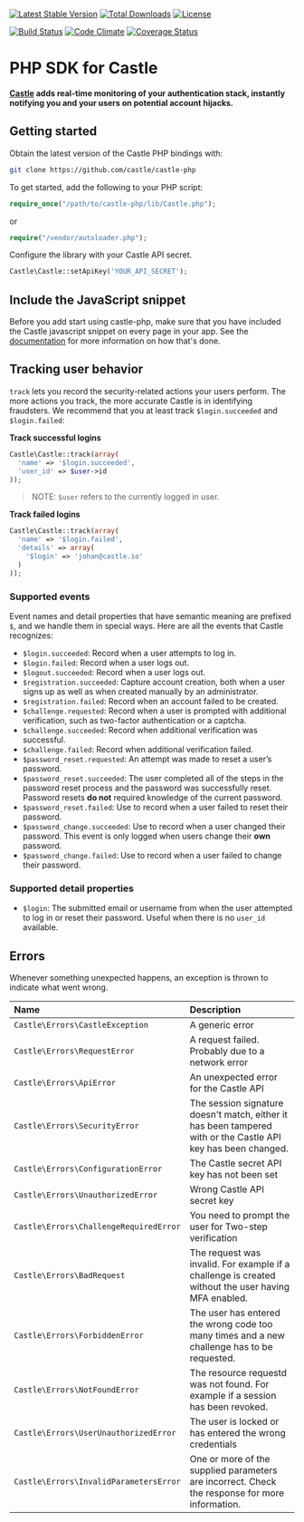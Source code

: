 [![Latest Stable Version](https://poser.pugx.org/castle/castle-php/v/stable.svg)](https://packagist.org/packages/castle/castle-php) [![Total Downloads](https://poser.pugx.org/castle/castle-php/downloads.svg)](https://packagist.org/packages/castle/castle-php) [![License](https://poser.pugx.org/castle/castle-php/license.svg)](https://packagist.org/packages/castle/castle-php)

[![Build Status](https://travis-ci.org/castle/castle-php.png)](https://travis-ci.org/castle/castle-php)
[![Code Climate](https://codeclimate.com/github/castle/castle-php.png)](https://codeclimate.com/github/castle/castle-php)
[![Coverage Status](https://coveralls.io/repos/castle/castle-php/badge.png?branch=master)](https://coveralls.io/r/castle/castle-php?branch=master)

# PHP SDK for Castle

**[Castle](https://castle.io) adds real-time monitoring of your authentication stack, instantly notifying you and your users on potential account hijacks.**

## Getting started

Obtain the latest version of the Castle PHP bindings with:

```bash
git clone https://github.com/castle/castle-php
```

To get started, add the following to your PHP script:

```php
require_once("/path/to/castle-php/lib/Castle.php");
```
or

```php
require("/vendor/autoloader.php");
```
Configure the library with your Castle API secret.

```php
Castle\Castle::setApiKey('YOUR_API_SECRET');
```

## Include the JavaScript snippet

Before you add start using castle-php, make sure that you have included the Castle javascript snippet on every page in your app. See the [documentation](https://castle.io/docs/php/getting_started) for more information on how that's done.

## Tracking user behavior

`track` lets you record the security-related actions your users perform. The more actions you track, the more accurate Castle is in identifying fraudsters. We recommend that you at least track `$login.succeeded` and `$login.failed`:

**Track successful logins**
```php
Castle\Castle::track(array(
  'name' => '$login.succeeded',
  'user_id' => $user->id
));
```
> NOTE: `$user` refers to the currently logged in user.

**Track failed logins**
```php
Castle\Castle::track(array(
  'name' => '$login.failed',
  'details' => array(
    '$login' => 'johan@castle.io'
  )
));
```


### Supported events

Event names and detail properties that have semantic meaning are prefixed `$`, and we handle them in special ways. Here are all the events that Castle recognizes:

- `$login.succeeded`: Record when a user attempts to log in.
- `$login.failed`: Record when a user logs out.
- `$logout.succeeded`:  Record when a user logs out.
- `$registration.succeeded`: Capture account creation, both when a user signs up as well as when created manually by an administrator.
- `$registration.failed`: Record when an account failed to be created.
- `$challenge.requested`: Record when a user is prompted with additional verification, such as two-factor authentication or a captcha.
- `$challenge.succeeded`: Record when additional verification was successful.
- `$challenge.failed`: Record when additional verification failed.
- `$password_reset.requested`: An attempt was made to reset a user’s password.
- `$password_reset.succeeded`: The user completed all of the steps in the password reset process and the password was successfully reset. Password resets **do not** required knowledge of the current password.
- `$password_reset.failed`: Use to record when a user failed to reset their password.
- `$password_change.succeeded`: Use to record when a user changed their password. This event is only logged when users change their **own** password.
- `$password_change.failed`:  Use to record when a user failed to change their password.

### Supported detail properties

- `$login`: The submitted email or username from when the user attempted to log in or reset their password. Useful when there is no `user_id` available.

## Errors
Whenever something unexpected happens, an exception is thrown to indicate what went wrong.

| Name                                   | Description     |
|:---------------------------------------|:----------------|
| `Castle\Errors\CastleException`        | A generic error |
| `Castle\Errors\RequestError`           | A request failed. Probably due to a network error |
| `Castle\Errors\ApiError`               | An unexpected error for the Castle API |
| `Castle\Errors\SecurityError`          | The session signature doesn't match, either it has been tampered with or the Castle API key has been changed. |
| `Castle\Errors\ConfigurationError`     | The Castle secret API key has not been set |
| `Castle\Errors\UnauthorizedError`      | Wrong Castle API secret key |
| `Castle\Errors\ChallengeRequiredError` | You need to prompt the user for Two-step verification |
| `Castle\Errors\BadRequest`             | The request was invalid. For example if a challenge is created without the user having MFA enabled. |
| `Castle\Errors\ForbiddenError`         | The user has entered the wrong code too many times and a new challenge has to be requested. |
| `Castle\Errors\NotFoundError`          | The resource requestd was not found. For example if a session has been revoked. |
| `Castle\Errors\UserUnauthorizedError`  | The user is locked or has entered the wrong credentials |
| `Castle\Errors\InvalidParametersError` | One or more of the supplied parameters are incorrect. Check the response for more information. |




